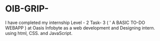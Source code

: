 # OIB-GRIP-
I have completed my internship Level - 2  Task- 3   ( ' A BASIC TO-DO WEBAPP  ) at Oasis Infobyte as a web development and Designing intern. using html, CSS. and JavaScript.



